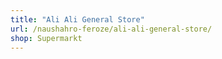 ```yaml
---
title: "Ali Ali General Store"
url: /naushahro-feroze/ali-ali-general-store/
shop: Supermarkt
---
```

